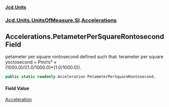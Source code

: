 #### [Jcd.Units](index.md 'index')
### [Jcd.Units.UnitsOfMeasure.SI](Jcd.Units.UnitsOfMeasure.SI.md 'Jcd.Units.UnitsOfMeasure.SI').[Accelerations](Accelerations.md 'Jcd.Units.UnitsOfMeasure.SI.Accelerations')

## Accelerations.PetameterPerSquareRontosecond Field

petameter per square rontosecond defined such that: terameter per square yoctosecond = Pm/rs² ×  
(1000.0)/((1.0/1000.0)*(1.0/1000.0)).

```csharp
public static readonly Acceleration PetameterPerSquareRontosecond;
```

#### Field Value
[Acceleration](Acceleration.md 'Jcd.Units.UnitTypes.Acceleration')